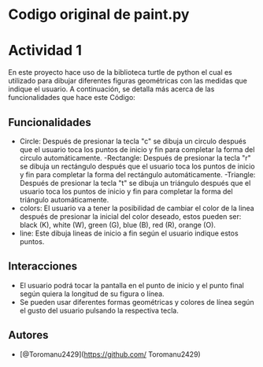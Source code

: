 # Codigo original de paint.py

# Actividad 1

En este proyecto hace uso de la biblioteca turtle de python el cual es utilizado para dibujar diferentes figuras geométricas con las medidas que indique el usuario. A continuación, se detalla más acerca de las funcionalidades que hace este Código:

## Funcionalidades
- Circle: Después de presionar la tecla "c" se dibuja un circulo después que el usuario toca los puntos de inicio y fin para completar la forma del circulo automáticamente.
-Rectangle: Después de presionar la tecla "r" se dibuja un rectángulo después que el usuario toca los puntos de inicio y fin para completar la forma del rectángulo automáticamente.
-Triangle: Después de presionar la tecla "t" se dibuja un triángulo después que el usuario toca los puntos de inicio y fin para completar la forma del triángulo automáticamente.
- colors: El usuario va a tener la posibilidad de cambiar el color de la linea después de presionar la inicial del color deseado, estos pueden ser: black (K), white (W), green (G), blue (B), red (R), orange (O).
- line: Este dibuja lineas de inicio a fin según el usuario indique estos puntos.

## Interacciones
- El usuario podrá tocar la pantalla en el punto de inicio y el punto final según quiera la longitud de su figura o línea.
- Se pueden usar diferentes formas geométricas y colores de línea según el gusto del usuario pulsando la respectiva tecla.
## Autores
- [@Toromanu2429](https://github.com/ Toromanu2429)

